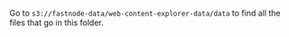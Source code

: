 Go to `s3://fastnode-data/web-content-explorer-data/data` to find all the files that go in this folder. 